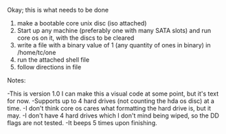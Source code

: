 Okay; this is what needs to be done

1) make a bootable core unix disc (iso attached)
2) Start up any machine (preferably one with many SATA slots) and run core os on it, with the discs to be cleared
3) write a file with a binary value of 1 (any quantity of ones in binary) in /home/tc/one
4) run the attached shell file
5) follow directions in file

Notes:

-This is version 1.0 I can make this a visual code at some point, but it's text for now.
-Supports up to 4 hard drives (not counting the hda os disc) at a time.
-I don't think core os cares what formatting the hard drive is, but it may.
-I don't have 4 hard drives which I don't mind being wiped, so the DD flags are not tested.
-It beeps 5 times upon finishing.
